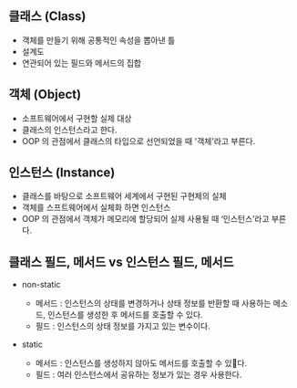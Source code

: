 ## 클래스 (Class)

- 객체를 만들기 위해 공통적인 속성을 뽑아낸 틀
- 설계도
- 연관되어 있는 필드와 메서드의 집합

## 객체 (Object)

- 소프트웨어에서 구현할 실제 대상
- 클래스의 인스턴스라고 한다.
- OOP 의 관점에서 클래스의 타입으로 선언되었을 때 '객체'라고 부른다.

## 인스턴스 (Instance)

- 클래스를 바탕으로 소프트웨어 세계에서 구현된 구현체의 실체
- 객체를 스프트웨어에서 실체화 하면 인스턴스
- OOP 의 관점에서 객체가 메모리에 할당되어 실제 사용될 때 ‘인스턴스’라고 부른다.

## 클래스 필드, 메서드 vs 인스턴스 필드, 메서드

- non-static
    - 메서드 : 인스턴스의 상태를 변경하거나 상태 정보를 반환할 때 사용하는 메소드, 인스턴스를 생성한 후 메서드를 호출할 수 있다.
    - 필드 : 인스턴스의 상태 정보를 가지고 있는 변수이다.

- static 
    - 메서드 : 인스턴스를 생성하지 않아도 메서드를 호출할 수 있다.
    - 필드 : 여러 인스턴스에서 공유하는 정보가 있는 경우 사용한다.